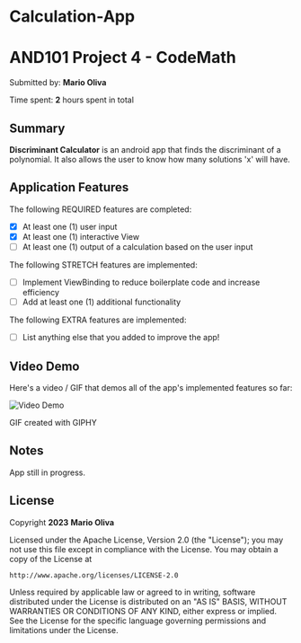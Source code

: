 # Calculation-App

<!-- (This is a comment) INSTRUCTIONS: Go through this page and fill out any **bolded** entries with their correct values.-->

# AND101 Project 4 - CodeMath

Submitted by: **Mario Oliva**

Time spent: **2** hours spent in total

## Summary

**Discriminant Calculator** is an android app that finds the discriminant of a polynomial. It also allows the user to know how many solutions 'x' will have.

## Application Features

<!-- (This is a comment) Please be sure to change the [ ] to [x] for any features you completed.  If a feature is not checked [x], you might miss the points for that item! -->

The following REQUIRED features are completed:

- [x] At least one (1) user input
- [x] At least one (1) interactive View
- [ ] At least one (1) output of a calculation based on the user input

The following STRETCH features are implemented:

- [ ] Implement ViewBinding to reduce boilerplate code and increase efficiency
- [ ] Add at least one (1) additional functionality

The following EXTRA features are implemented:

- [ ] List anything else that you added to improve the app!

## Video Demo

Here's a video / GIF that demos all of the app's implemented features so far:

<img src='https://media4.giphy.com/media/v1.Y2lkPTc5MGI3NjExMGY2ZWI1ZGZiNGY3OWIxNTJhODRlMjAxMzM0NzEyN2Q1OTg0MDRlYyZjdD1n/ooC2reC5Tpc86eVJGp/giphy.gif' title='Video Demo' width='' alt='Video Demo' />

GIF created with GIPHY

<!-- Recommended tools:
- [Kap](https://getkap.co/) for macOS
- [ScreenToGif](https://www.screentogif.com/) for Windows
- [peek](https://github.com/phw/peek) for Linux. -->

## Notes

App still in progress.

## License

Copyright **2023** **Mario Oliva**

Licensed under the Apache License, Version 2.0 (the "License");
you may not use this file except in compliance with the License.
You may obtain a copy of the License at

    http://www.apache.org/licenses/LICENSE-2.0

Unless required by applicable law or agreed to in writing, software
distributed under the License is distributed on an "AS IS" BASIS,
WITHOUT WARRANTIES OR CONDITIONS OF ANY KIND, either express or implied.
See the License for the specific language governing permissions and
limitations under the License.
